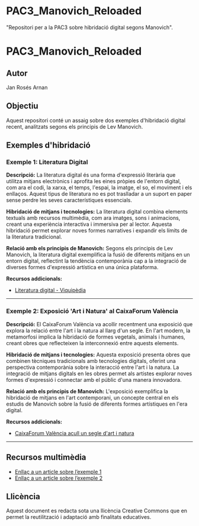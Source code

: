 # PAC3_Manovich_Reloaded
"Repositori per a la PAC3 sobre hibridació digital segons Manovich".
# PAC3_Manovich_Reloaded

## Autor
Jan Rosés Arnan

## Objectiu
Aquest repositori conté un assaig sobre dos exemples d'hibridació digital recent, analitzats segons els principis de Lev Manovich.

## Exemples d'hibridació

### Exemple 1: Literatura Digital

**Descripció:**
La literatura digital és una forma d'expressió literària que utilitza mitjans electrònics i aprofita les eines pròpies de l'entorn digital, com ara el codi, la xarxa, el temps, l'espai, la imatge, el so, el moviment i els enllaços. Aquest tipus de literatura no es pot traslladar a un suport en paper sense perdre les seves característiques essencials.

**Hibridació de mitjans i tecnologies:**
La literatura digital combina elements textuals amb recursos multimèdia, com ara imatges, sons i animacions, creant una experiència interactiva i immersiva per al lector. Aquesta hibridació permet explorar noves formes narratives i expandir els límits de la literatura tradicional.

**Relació amb els principis de Manovich:**
Segons els principis de Lev Manovich, la literatura digital exemplifica la fusió de diferents mitjans en un entorn digital, reflectint la tendència contemporània cap a la integració de diverses formes d'expressió artística en una única plataforma.

**Recursos addicionals:**
- [Literatura digital - Viquipèdia](https://ca.wikipedia.org/wiki/Literatura_digital)

---

### Exemple 2: Exposició 'Art i Natura' al CaixaForum València

**Descripció:**
El CaixaForum València va acollir recentment una exposició que explora la relació entre l'art i la natura al llarg d'un segle. En l'art modern, la metamorfosi implica la hibridació de formes vegetals, animals i humanes, creant obres que reflecteixen la interconnexió entre aquests elements.

**Hibridació de mitjans i tecnologies:**
Aquesta exposició presenta obres que combinen tècniques tradicionals amb tecnologies digitals, oferint una perspectiva contemporània sobre la interacció entre l'art i la natura. La integració de mitjans digitals en les obres permet als artistes explorar noves formes d'expressió i connectar amb el públic d'una manera innovadora.

**Relació amb els principis de Manovich:**
L'exposició exemplifica la hibridació de mitjans en l'art contemporani, un concepte central en els estudis de Manovich sobre la fusió de diferents formes artístiques en l'era digital.

**Recursos addicionals:**
- [CaixaForum València acull un segle d'art i natura](https://mediahub.fundacionlacaixa.org/ca/cultura-ciencia/cultura/art/2024-11-27/caixaforum-valencia-exposicio-art-natura-6616.html)

---

## Recursos multimèdia
- [Enllaç a un article sobre l’exemple 1](https://ca.wikipedia.org/wiki/Literatura_digital)
- [Enllaç a un article sobre l’exemple 2](https://mediahub.fundacionlacaixa.org/ca/cultura-ciencia/cultura/art/2024-11-27/caixaforum-valencia-exposicio-art-natura-6616.html)

## Llicència
Aquest document es redacta sota una llicència Creative Commons que en permet la reutilització i adaptació amb finalitats educatives.
